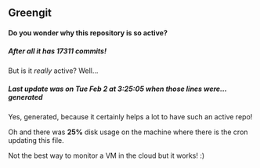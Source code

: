 ## Greengit

#### Do you wonder why this repository is so active?

##### After all it has 17311 commits!

But is it *really* active? Well...

##### Last update was on Tue Feb 2 at 3:25:05 when those lines were... generated

Yes, generated, because it certainly helps a lot to have such an active repo!

Oh and there was **25%** disk usage on the machine
where there is the cron updating this file.

Not the best way to monitor a VM in the cloud but it works! :)
